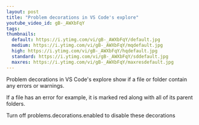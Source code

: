 ```yaml
---
layout: post
title: "Problem decorations in VS Code's explore"
youtube_video_id: gB-_AWXbFqY
tags:
thumbnails:
  default: https://i.ytimg.com/vi/gB-_AWXbFqY/default.jpg
  medium: https://i.ytimg.com/vi/gB-_AWXbFqY/mqdefault.jpg
  high: https://i.ytimg.com/vi/gB-_AWXbFqY/hqdefault.jpg
  standard: https://i.ytimg.com/vi/gB-_AWXbFqY/sddefault.jpg
  maxres: https://i.ytimg.com/vi/gB-_AWXbFqY/maxresdefault.jpg
---
```


Problem decorations in VS Code's explore show if a file or folder contain any errors or warnings.

If a file has an error for example, it is marked red along with all of its parent folders.

Turn off problems.decorations.enabled to disable these decorations

